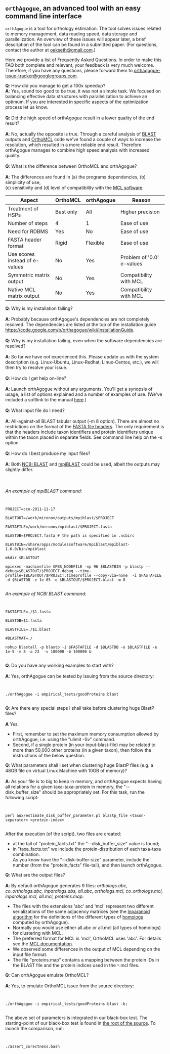 ## `orthAgogue`, an advanced tool with an easy command line interface ##
`orthAgogue` is a tool for orthology estimation. The tool solves issues related to memory management, data reading speed, data storage and parallelization. An overview of these issues will appear later, a brief description of the tool can be found in a submitted paper. (For questions, contact the author at [oekseth@gmail.com](mailto:oekseth@gmail.com).)

Here we provide a list of Frequently Asked Questions. In order to make this FAQ both complete and relevant, your feedback is very much welcome. Therefore, if you have any questions, please forward them to [orthagogue-issue-tracker@googlegroups.com](mailto:orthagogue-issue-tracker@googlegroups.com).

**Q**: How did you manage to get a 100x speedup?
<br>
<b>A</b>: Yes, sound too good to be true, it was not a simple task. We focused on balancing effective data structures with parallelization to achieve an optimum. If you are interested in specific aspects of the optimization process let us know.<br>
<br>
<b>Q</b>: Did the high speed of orthAgogue result in a lower quality of the end result?<br>
<br>
<b>A</b>: No, actually the opposite is true.  Through a careful analysis of <a href='http://en.wikipedia.org/wiki/BLAST'>BLAST</a> outputs and <a href='http://www.orthomcl.org/cgi-bin/OrthoMclWeb.cgi'>OrthoMCL</a> code we've found a couple of ways to increase the resolution, which resulted in a more reliable end result. Therefore orthAgogue manages to combine high speed analysis with increased quality.<br>
<br>
<b>Q</b>: What is the difference between OrthoMCL and orthAgogue?<br>
<br>
<b>A</b>: The differences are found in (a) the programs dependencies, (b) simplicity of use,<br>
(c) sensitivity and (d) level of compatibility with the <a href='http://micans.org/mcl/index.html.bu'>MCL software</a>:<br>
<table><thead><th> <b>Aspect</b> </th><th> <b>OrthoMCL</b> </th><th> <b>orthAgogue</b> </th><th> <b>Reason</b> </th></thead><tbody>
<tr><td> Treatment of HSPs </td><td> Best only </td><td> All </td><td> Higher precision </td></tr>
<tr><td> Number of steps </td><td> 4 </td><td> 1 </td><td> Ease of use </td></tr>
<tr><td>  Need for RDBMS </td><td> Yes </td><td> No </td><td> Ease of use </td></tr>
<tr><td>  FASTA header format                 </td><td> Rigid </td><td> Flexible </td><td> Ease of use </td></tr>
<tr><td>  Use scores instead of e-values </td><td> No </td><td> Yes      </td><td> Problem of '0.0' e-values </td></tr>
<tr><td>  Symmetric matrix output </td><td> No </td><td> Yes </td><td> Compatibility with MCL </td></tr>
<tr><td> Native MCL matrix output </td><td> No </td><td> Yes </td><td> Compatibility with MCL </td></tr></tbody></table>


<b>Q</b>: Why is my installation failing?<br>
<br>
<b>A</b>: Probably because orthAgogue's dependencies are not completely resolved. The dependencies are listed at the top of the installation guide <a href='https://code.google.com/p/orthagogue/wiki/InstallationGuide'>https://code.google.com/p/orthagogue/wiki/InstallationGuide</a>.<br>
<br>
<b>Q</b>: Why is my installation failing, even when the software dependencies are resolved?<br>
<br>
<b>A</b>: So far we have not experienced this. Please update us with the system description (e.g. Linux-Ubuntu, Linux-Redhat, Linux-Centos, etc.), we will then try to resolve your issue.<br>
<br>
<b>Q</b>: How do I get help on-line?<br>
<br>
<b>A</b>: Launch orthAgogue without any arguments. You'll get a synopsis of usage, a list of options explained and a number of examples of use. (We've included a softlink to the manual <a href='https://code.google.com/p/orthagogue/wiki/manual'>here</a>.)<br>
<br>
<b>Q</b>: What input file do I need?<br>
<br>
<b>A</b>: All-against-all BLAST tabular output (-m 8 option). There are almost no restrictions on the format of the <a href='http://en.wikipedia.org/wiki/FASTA_format'>FASTA file headers</a>. The only requirement is that the headers include taxon identifiers and protein identifiers unique within the taxon placed in separate fields. See command line help on the -s option.<br>
<br>
<b>Q</b>: How do I best produce my input files?<br>
<br>
<b>A</b>: Both <a href='http://blast.ncbi.nlm.nih.gov/Blast.cgi'>NCBI BLAST</a> and <a href='http://www.mpiblast.org/'>mpiBLAST</a> could be used, albeit the outputs may slightly differ.<br>
<br>
<a href='Hidden comment: 
For details about syntax highlighting, see
http://code.google.com/p/support/wiki/WikiSyntax#Code
'></a><br>
<br>
<i>An example of  mpiBLAST command:</i>
<pre><code><br>
PROJECT=cco-2011-11-17<br>
BLASTOUT=/work/mironov/outputs/mpiblast/$PROJECT<br>
FASTAFILE=/work/mironov/mpiblast/$PROJECT.fasta<br>
BLASTDB=$PROJECT.fasta # the path is specified in .ncbirc<br>
BLASTBIN=/share/apps/modulessoftware/mpiblast/mpiblast-1.6.0/bin/mpiblast<br>
mkdir $BLASTOUT<br>
mpiexec -machinefile $PBS_NODEFILE -np 96 $BLASTBIN -p blastp --debug=$BLASTOUT/$PROJECT.debug --time-profile=$BLASTOUT/$PROJECT.timeprofile --copy-via=none  -i $FASTAFILE -d $BLASTDB -e 1e-05 -o $BLASTOUT/$PROJECT.blast -m 8<br>
</code></pre>

<i>An example of NCBI BLAST command:</i>
<pre><code><br>
FASTAFILE=./$1.fasta<br>
BLASTDB=$1.fasta<br>
BLASTFILE=./$1.blast<br>
#BLASTMAT=./<br>
nohup blastall -p blastp -i $FASTAFILE -d $BLASTDB -o $BLASTFILE -e 1e-5 -m 8 -a 23  -v 100000 -b 100000 &amp;<br>
</code></pre>

<b>Q</b>: Do you have any working examples to start with?<br>
<br>
<b>A</b>: Yes, orthAgogue can be tested by issuing from the source directory:<br>
<pre><code><br>
./orthAgogue -i empirical_tests/goodProteins.blast<br>
</code></pre>

<b>Q</b>: Are there any special steps I shall take before clustering huge BlastP files?<br>
<br>
<b>A</b> Yes.<br>
<ul><li>First, remember to set the maximum memory consumption allowed by orthAgogue, i.e. using the "ulimit -Sv" command.<br>
</li><li>Second, if a single protein (in your input-blast-file) may be related to more than 50,000 other proteins (in a given taxon), then follow the instructions of the below question.</li></ul>

<b>Q</b>: What parameters shall I set when clustering huge BlastP files (e.g. a 48GB file on virtual Linux Machine with 10GB of memory)?<br>
<br>
<b>A</b>: As your file is to big to keep in memory, and orthAgogue expects having all relations for a given taxa-taxa-protein in memory, the "--disk_buffer_size" should be appropriately set. For this task, run the following script:<br>
<pre><code><br>
perl aux/estimate_disk_buffer_parameter.pl blastp_file &lt;taxon-seperator&gt; &lt;protein-index&gt;<br>
</code></pre>
After the execution (of the script), two files are created:<br>
<ul><li>at the tail of "protein_facts.txt" the "--disk_buffer_size" value is found;<br>
</li><li>in "taxa_facts.txt" we include the protein-distribution of each taxa-taxa combination.<br>
As you know have the "--disk-buffer-size" parameter, include the number (from the "protein_facts" file-tail), and then launch orthAgogue.</li></ul>

<b>Q</b>: What are the output files?<br>
<br>
<b>A</b>: By default orthAgogue generates 9 files: <i>orthologs.abc, co_orthologs.abc, inparalogs.abs, all.abc, orthologs.mcl, co_orthologs.mcl, inparalogs.mcl, all.mcl,  proteins.map</i>.<br>
<ul><li>The files with the extensions 'abc' and 'mcl' represent two different serializations of the same adjacency matrices (see the <a href='http://en.wikipedia.org/wiki/Inparanoid'>Inparanoid algorithm</a> for the definitions  of the different types of <a href='http://en.wikipedia.org/wiki/Homology_%28biology%29'>homologs</a> computed by orthAgogue).<br>
</li><li>Normally you would use either all.abc or all.mcl (all types of homologs) for clustering with MCL.<br>
</li><li>The preferred format for MCL is 'mcl', OrthoMCL uses 'abc'. For details see the <a href='http://micans.org/mcl/index.html.bu'>MCL documentation</a>.<br>
</li><li>We observed some differences in the output of MCL depending on the input file format.<br>
</li><li>The file “proteins.map” contains a mapping between the protein IDs in the BLAST file  and the protein indices used in the <code>*</code>.mcl files.</li></ul>

<b>Q</b>: Can orthAgogue emulate OrthoMCL?<br>
<br>
<b>A</b>: Yes, to emulate OrthoMCL issue from the source directory:<br>
<pre><code><br>
./orthAgogue -i empirical_tests/goodProteins.blast -b;<br>
</code></pre>
The above set of parameters is integrated in our black-box test. The starting-point of our black-box test is found in <a href='https://code.google.com/p/orthagogue/source/browse/assert_corectness.bash'>the root of the source</a>. To launch the comparison, run:<br>
<pre><code><br>
./assert_corectness.bash<br>
</code></pre>